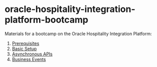 # oracle-hospitality-integration-platform-bootcamp

Materials for a bootcamp on the Oracle Hospitality Integration Platform:

1. [Prerequisites](prerequisites.md)
2. [Basic Setup](basic-setup)
3. [Asynchronous APIs](async.md)
4. [Business Events](business-events.md)